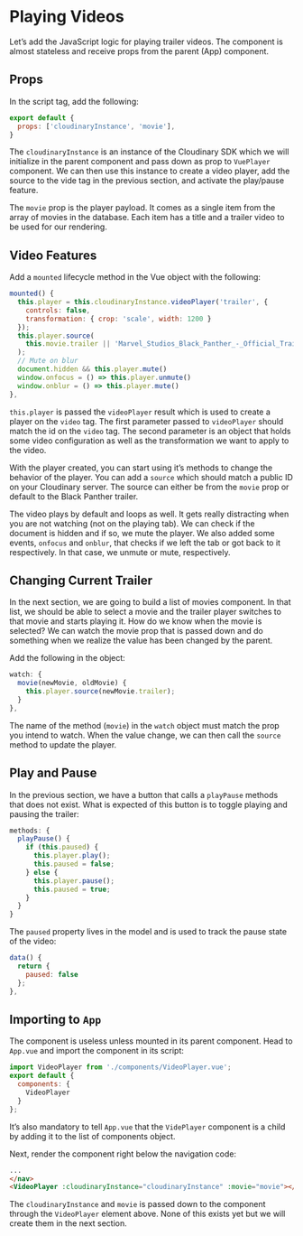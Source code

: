 # Playing Videos

Let’s add the JavaScript logic for playing trailer videos. The component is almost stateless and receive props from the parent (App) component.


## Props

In the script tag, add the following:

```js
export default {
  props: ['cloudinaryInstance', 'movie'],
}
```

The `cloudinaryInstance` is an instance of the Cloudinary SDK which we will initialize in the parent component and pass down as prop to `VuePlayer` component. We can then use this instance to create a video player, add the source to the vide tag in the previous section, and activate the play/pause feature.

The `movie` prop is the player payload. It comes as a single item from the array of movies in the database. Each item has a title and a trailer video to be used for our rendering.


## Video Features

Add a `mounted` lifecycle method in the Vue object with the following:

```js
mounted() {
  this.player = this.cloudinaryInstance.videoPlayer('trailer', {
    controls: false,
    transformation: { crop: 'scale', width: 1200 }
  });
  this.player.source(
    this.movie.trailer || 'Marvel_Studios_Black_Panther_-_Official_Trailer_nmrtr7'
  );
  // Mute on blur
  document.hidden && this.player.mute()
  window.onfocus = () => this.player.unmute()
  window.onblur = () => this.player.mute()
},
```

`this.player` is passed the `videoPlayer` result which is used to create a player on the `video` tag. The first parameter passed to `videoPlayer` should match the id on the `video` tag. The second parameter is an object that holds some video configuration as well as the transformation we want to apply to the video.

With the player created, you can start using it’s methods to change the behavior of the player. You can add a `source` which should match a public ID on your Cloudinary server. The source can either be from the `movie` prop or default to the Black Panther trailer.

The video plays by default and loops as well. It gets really distracting when you are not watching (not on the playing tab). We can check if the document is hidden and if so, we mute the player. We also added some events, `onfocus` and `onblur`, that checks if we left the tab or got back to it respectively. In that case, we unmute or mute, respectively.


## Changing Current Trailer

In the next section, we are going to build a list of movies component. In that list, we should be able to select a movie and the trailer player switches to that movie and starts playing it. How do we know when the movie is selected? We can watch the movie prop that is passed down and do something when we realize the value has been changed by the parent.

Add the following in the object:

```js
watch: {
  movie(newMovie, oldMovie) {
    this.player.source(newMovie.trailer);
  }
},
```

The name of the method (`movie`) in the `watch` object must match the prop you intend to watch. When the value change, we can then call the `source` method to update the player.


## Play and Pause

In the previous section, we have a button that calls a `playPause` methods that does not exist. What is expected of this button is to toggle playing and pausing the trailer:

```js
methods: {
  playPause() {
    if (this.paused) {
      this.player.play();
      this.paused = false;
    } else {
      this.player.pause();
      this.paused = true;
    }
  }
}
```

The `paused` property lives in the model and is used to track the pause state of the video:

```js
data() {
  return {
    paused: false
  };
},
```


## Importing to `App`

The component is useless unless mounted in its parent component. Head to `App.vue` and import the component in its script:

```js
import VideoPlayer from './components/VideoPlayer.vue';
export default {
  components: {
    VideoPlayer
  }
};
```

It’s also mandatory to tell `App.vue` that the `VidePlayer` component is a child by adding it to the list of components object.

Next, render the component right below the navigation code:

```html
...
</nav>
<VideoPlayer :cloudinaryInstance="cloudinaryInstance" :movie="movie"></VideoPlayer>
```

The `cloudinaryInstance` and `movie` is passed down to the component through the `VideoPlayer` element above. None of this exists yet but we will create them in the next section.